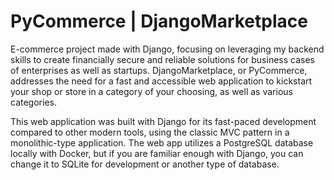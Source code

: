 # PyCommerce | DjangoMarketplace

E-commerce project made with Django, focusing on leveraging my backend skills to create financially secure and reliable solutions for business cases of enterprises as well as startups. DjangoMarketplace, or PyCommerce, addresses the need for a fast and accessible web application to kickstart your shop or store in a category of your choosing, as well as various categories.

This web application was built with Django for its fast-paced development compared to other modern tools, using the classic MVC pattern in a monolithic-type application. The web app utilizes a PostgreSQL database locally with Docker, but if you are familiar enough with Django, you can change it to SQLite for development or another type of database.
